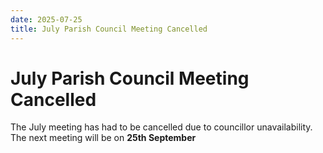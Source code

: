 ```yaml
---
date: 2025-07-25
title: July Parish Council Meeting Cancelled
---
```


# July Parish Council Meeting Cancelled

The July meeting has had to be cancelled due to councillor
unavailability.  The next meeting will be on **25th September**
